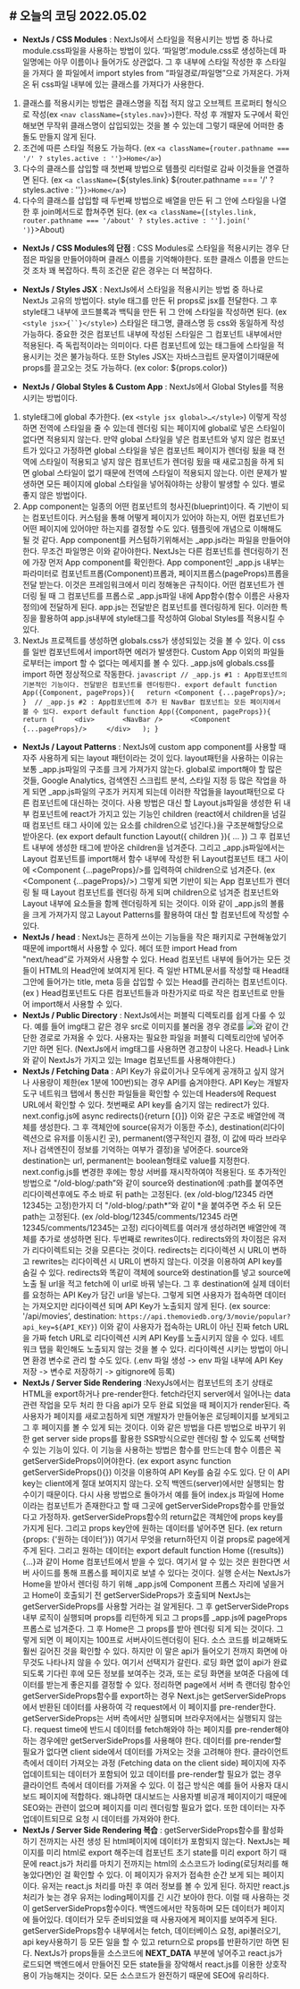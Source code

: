 ## # 오늘의 코딩 2022.05.02

- **NextJs / CSS Modules** : NextJs에서 스타일을 적용시키는 방법 중 하나로 module.css파일을 사용하는 방법이 있다. ‘파일명’.module.css로 생성하는데 파일명에는 아무 이름이나 들어가도 상관없다. 그 후 내부에 스타일 작성한 후 스타일을 가져다 쓸 파일에서 import styles from “파일경로/파일명”으로 가져온다. 가져온 뒤 css파일 내부에 있는 클래스를 가져다가 사용한다.
1. 클래스를 적용시키는 방법은 클래스명을 직접 적지 않고 오브젝트 프로퍼티 형식으로 작성(ex `<nav className={styles.nav}>`)한다. 작성 후 개발자 도구에서 확인해보면 무작위 클래스명이 삽입되있는 것을 볼 수 있는데 그렇기 때문에 어떠한 충돌도 만들지 않게 된다.
2. 조건에 따른 스타일 적용도 가능하다. (ex `<a className={router.pathname === '/' ? styles.active : ''}>Home</a>`)
3. 다수의 클래스를 삽입할 때 첫번째 방법으로 템플릿 리터럴로 감싸 이것들을 연결하면 된다.
(ex `<a className={`${styles.link} ${router.pathname === '/' ? styles.active : ''}`}>Home</a>`)
4. 다수의 클래스를 삽입할 때 두번째 방법으로 배열을 만든 뒤 그 안에 스타일을 나열한 후 join메서드로 합쳐주면 된다. (ex `<a className={[styles.link, router.pathname === '/about' ? styles.active : ''].join(' ')}`>About</a>)

- **NextJs / CSS Modules의 단점** :  CSS Modules로 스타일을 적용시키는 경우 단점은 파일을 만들어야하며 클래스 이름을 기억해야한다. 또한 클래스 이름을 만드는 것 조차 꽤 복잡하다. 특히 조건문 같은 경우는 더 복잡하다.

- **NextJs / Styles JSX** : NextJs에서 스타일을 적용시키는 방법 중 하나로 NextJs 고유의 방법이다.  style 태그를 만든 뒤 props로 jsx를 전달한다. 그 후 style태그 내부에 코드블록과 백틱을 만든 뒤 그 안에 스타일을 작성하면 된다. (ex `<style jsx>{``}</style>`) 스타일은 태그명, 클래스명 등 css와 동일하게 작성 가능하다. 중요한 것은 컴포넌트 내부에 작성된 스타일은 그 컴포넌트 내부에서만 적용된다. 즉 독립적이라는 의미이다. 다른 컴포넌트에 있는 태그들에 스타일을 적용시키는 것은 불가능하다. 또한 Styles JSX는 자바스크립트 문자열이기때문에 props를 끌고오는 것도 가능하다. (ex color: ${props.color})

- **NextJs / Global Styles & Custom App** : NextJs에서 Global Styles를 적용시키는 방법이다.
1. style태그에 global 추가한다. (ex `<style jsx global>…</style>`) 이렇게 작성하면 전역에 스타일을 줄 수 있는데 렌더링 되는 페이지에 global로 넣은 스타일이 없다면 적용되지 않는다. 만약 global 스타일을 넣은 컴포넌트와 넣지 않은 컴포넌트가 있다고 가정하면 global 스타일을 넣은 컴포넌트 페이지가 렌더링 됬을 때 전역에 스타일이 적용되고 넣지 않은 컴포넌트가 렌더링 됬을 때 새로고침을 하게 되면 global 스타일이 없기 때문에 전역에 스타일이 적용되지 않는다. 이런 문제가 발생하면 모든 페이지에 global 스타일을 넣어줘야하는 상황이 발생할 수 있다. 별로 좋지 않은 방법이다.
2. App component는 일종의 어떤 컴포넌트의 청사진(blueprint)이다. 즉 기반이 되는 컴포넌트이다. 커스텀을 통해 어떻게 페이지가 있어야 하는지, 어떤 컴포넌트가 어떤 페이지에 있어야만 하는지를 결정할 수도 있다. 템플릿에 개념으로 이해해도 될 것 같다. App component를 커스텀하기위해서는 _app.js라는 파일을 만들어야한다. 무조건 파일명은 이와 같아야한다. NextJs는 다른 컴포넌트를 렌더링하기 전에 가장 먼저 App component를 확인한다. App component인 _app.js 내부는 파라미터로 컴포넌트프롭(Component)프롭과, 페이지프롭스(pageProps)프롭을 전달 받는다. 이것은 프레임워크에서 미리 정해놓은 규칙이다. 어떤 컴포넌트가 렌더링 될 때 그 컴포넌트를 프롭스로 _app.js파일 내에 App함수(함수 이름은 사용자 정의)에 전달하게 된다.  app.js는 전달받은 컴포넌트를 렌더링하게 된다. 이러한 특징을 활용하여 app.js내부에 style태그를 작성하여 Global Styles를 적용시킬 수 있다.
3. NextJs 프로젝트를 생성하면 globals.css가 생성되있는 것을 볼 수 있다. 이 css를 일반 컴포넌트에서 import하면 에러가 발생한다. Custom App 이외의 파일들로부터는 import 할 수 없다는 메세지를 볼 수 있다. _app.js에 globals.css를 import 하면 정상적으로 작동한다.
```javascript // _app.js #1 : App컴포넌트의 기본적인 기능이다. 전달받은 컴포넌트를 렌더링한다. export default function App({Component, pageProps}){   return <Component {...pageProps}/>; }  // _app.js #2 : App컴포넌트에 추가 된 NavBar 컴포넌트는 모든 페이지에서 볼 수 있다. export default function App({Component, pageProps}){   return (     <div>       <NavBar />       <Component {...pageProps}/>     </div>   ); } ``` 
- **NextJs / Layout Patterns** :  NextJs에 custom app component를 사용할 때 자주 사용하게 되는 layout 패턴이라는 것이 있다. layout패턴을 사용하는 이유는 보통 _app.js파일의 구조를 크게 가져가지 않는다. global로 import해야 할 많은 것들, Google Analytics, 검색엔진 스크립트 분석, 스타일 지정 등 많은 작업을 하게 되면 _app.js파일의 구조가 커지게 되는데 이러한 작업들을 layout패턴으로 다른 컴포넌트에 대신하는 것이다. 사용 방법은 대신 할 Layout.js파일을 생성한 뒤 내부 컴포넌트에 react가 가지고 있는 기능인 children  (react에서 children을 넘길 때 컴포넌트 태그 사이에 있는 요소를 children으로 넘긴다.)을 구조분해할당으로 받아온다. (ex export default function Layout({ children }){ … }) 그 후 컴포넌트 내부에 생성한 태그에 받아온 children을 넘겨준다. 그리고 _app.js파일에서는 Layout 컴포넌트를 import해서 함수 내부에 작성한 뒤 Layout컴포넌트 태그 사이에 <Component {...pageProps}/>를 입력하여 children으로 넘겨준다. (ex <Layout><Component {...pageProps}/></Layout>) 그렇게 되면 기반이 되는 App 컴포넌트가 렌더링 될 때 Layout 컴포넌트를 렌더링 하게 되며 children으로 넘겨준 컴포넌트와 Layout 내부에 요소들을 함께 렌더링하게 되는 것이다. 이와 같이 _app.js의 볼륨을 크게 가져가지 않고 Layout Patterns를 활용하여 대신 할 컴포넌트에 작성할 수 있다.  
- **NextJs / head** :  NextJs는 흔하게 쓰이는 기능들을 작은 패키지로 구현해놓았기 때문에 import해서 사용할 수 있다. 헤더 또한 import Head from "next/head”로 가져와서 사용할 수 있다. Head 컴포넌트 내부에 들어가는 모든 것들이 HTML의 Head안에 보여지게 된다. 즉 일반 HTML문서를 작성할 때 Head태그안에 들어가는 title, meta 등을 삽입할 수 있는 Head를 관리하는 컴포넌트이다. (ex <Head><title>About | Next Movies</title></Head>) Head컴포넌트도 다른 컴포넌트들과 마찬가지로 따로 작은 컴포넌트로 만들어 import해서 사용할 수 있다. 
- **NextJs / Public Directory** : NextJs에서는 퍼블릭 디렉토리를 쉽게 다룰 수 있다. 예를 들어 img태그 같은 경우 src로 이미지를 불러올 경우 경로를 <img src="/vercel.svg"/>와 같이 간단한 경로로 가져올 수 있다. 사용자는 필요한 파일을 퍼블릭 디렉토리안에 넣어주기만 하면 된다. (NextJs에서 img태그를 사용하면 경고창이 나온다. Head나 Link와 같이 NextJs가 가지고 있는 Image 컴포넌트를 사용해야한다.) 
- **NextJs / Fetching Data** : API Key가 유료이거나 모두에게 공개하고 싶지 않거나 사용량이 제한(ex 1분에 100번)되는 경우 API를 숨겨야한다. API Key는 개발자 도구 네트워크 탭에서 통신한 파일들을 확인할 수 있는데 Headers에 Request URL에서 확인할 수 있다. 첫번째로 API key를 숨기지 않는 redirect가 있다. next.config.js에 async redirects(){return [{}]} 이와 같은 구조로 배열안에 객체를 생성한다. 그 후 객체안에   source(유저가 이동한 주소), destination(리다이렉션으로 유저를 이동시킨 곳), permanent(영구적인지 결정, 이 값에 따라 브라우저나 검색엔진이 정보를 기억하는 여부가 결정)을 넣어준다. source와 destination는 url, permanent는 boolean형태로 value를 지정한다. next.config.js를 변경한 후에는 항상 서버를 재시작하여야 적용된다. 또 추가적인 방법으로 "/old-blog/:path”와 같이 source와 destination에 :path를 붙여주면 리다이렉션후에도 주소 바로 뒤 path는 고정된다. (ex /old-blog/12345 라면 12345는 고정)한가지 더 "/old-blog/:path*”와 같이 *을 붙여주면 주소 뒤 모든 path는 고정된다. (ex /old-blog/12345/comments/12345 라면 12345/comments/12345는 고정) 리다이렉트를 여러개 생성하려면 배열안에 객체를 추가로 생성하면 된다. 두번째로 rewrites이다. redirects와의 차이점은 유저가 리다이렉트되는 것을 모른다는 것이다. redirects는 리다이렉션 시 URL이 변하고 rewrites는 리다이렉션 시 URL이 변하지 않는다. 이것을 이용하여 API key를 숨길 수 있다. redirects와 똑같이 객체에 source와 destination를 넣고 source에 노출 될 url을 적고 fetch에 이 url로 바꿔 넣는다. 그 후 destination에 실제 데이터를 요청하는 API Key가 담긴 url을 넣는다. 그렇게 되면 사용자가 접속하면 데이터는 가져오지만 리다이렉션 되며 API Key가 노출되지 않게 된다. (ex source: '/api/movies’, destination: `https://api.themoviedb.org/3/movie/popular?api_key=${API_KEY}`) 이와 같이 사용자가 접속하는 URL이 아닌 진짜 fetch URL을 가짜 fetch URL로 리다이렉션 시켜 API Key를 노출시키지 않을 수 있다. 네트워크 탭을 확인해도 노출되지 않는 것을 볼 수 있다. 리다이렉션 시키는 방법이 아니면 환경 변수로 관리 할 수도 있다. (.env 파일 생성 -> env 파일 내부에 API Key 저장 -> 변수로 저장하기 -> gitignore에 등록) 
- **NextJs / Server Side Rendering** :NexyJs에서는 컴포넌트의 초기 상태로 HTML을 export하거나 pre-render한다. fetch라던지 server에서 일어나는 data관련 작업을 모두 처리 한 다음 api가 모두 완료 되었을 때 페이지가 render된다. 즉 사용자가 페이지를 새로고침하게 되면 개발자가 만들어놓은 로딩페이지를 보게되고 그 후 페이지를 볼 수 있게 되는 것이다. 이와 같은 방법을 다른 방법으로 바꾸기 위한 get server side props를 활용한 SSR방식으로만 렌더링 할 수 있도록 선택할 수 있는 기능이 있다.  이 기능을 사용하는 방법은 함수를 만드는데 함수 이름은 꼭 getServerSideProps이어야한다. (ex export async function getServerSideProps(){}) 이것을 이용하여 API Key를 숨길 수도 있다. 단 이 API key는 client에게 절대 보여지지 않는다. 오직 백엔드(server)에서만 실행되는 함수이기 때문이다.  다시 사용 방법으로 돌아가서 예를 들어 index.js 파일에 Home이라는 컴포넌트가 존재한다고 할 때 그곳에 getServerSideProps함수를 만들었다고 가정하자. getServerSideProps함수의 return값은 객체안에 props key를 가지게 된다. 그리고 props key안에 원하는 데이터를 넣어주면 된다. (ex return {props: {'원하는 데이터’}}) 여기서 무엇을 return하던지 이걸 props로 page에게 주게 된다. 그리고 원하는 데이터는 export default function Home ({results}){…}과 같이 Home 컴포넌트에서 받을 수 있다. 여기서 알 수 있는 것은 원한다면 서버 사이드를 통해 프롭스를 페이지로 보낼 수 있다는 것이다. 실행 순서는 NextJs가 Home을 받아서 렌더링 하기 위해 _app.js에 Component 프롭스 자리에 넣을거고 Home이 호출되기 전 getServerSideProps가 호출되며 NextJs는 getServerSideProps를 사용할 거라는 걸 알게된다. 그 후 getServerSideProps 내부 로직이 실행되며 props를 리턴하게 되고 그 props를 _app.js에 pageProps 프롭스로 넘겨준다. 그 후 Home은 그 props를 받아 렌더링 되게 되는 것이다. 그렇게 되면 이 페이지는 100프로 서버사이드렌더링이 된다. 소스 코드를 비교해봐도 훨씬 길어진 것을 확인할 수 있다. 하지만 이 말은 api가 들어오기 전까지 화면에 아무것도 나타나지 않을 수 있다. 여기서 선택지가 갈린다. 로딩 화면 없이 api가 완료되도록 기다린 후에 모든 정보를 보여주는 것과, 또는 로딩 화면을 보여준 다음에 데이터를 받는게 좋은지를 결정할 수 있다. 정리하면 page에서 서버 측 랜더링 함수인 getServerSideProps함수를 export하는 경우 Next.js는 getServerSideProps에서 반환된 데이터를 사용하여 각 request에서 이 페이지를 pre-render한다. getServerSideProps는 서버 측에서만 실행되며 브라우저에서는 실행되지 않는다. request time에 반드시 데이터를 fetch해와야 하는 페이지를 pre-render해야 하는 경우에만 getServerSideProps를 사용해야 한다. 데이터를 pre-render할 필요가 없다면 client side에서 데이터를 가져오는 것을 고려해야 한다. 클라이언트 측에서 데이터 가져오는 과정 (Fetching data on the client side) 페이지에 자주 업데이트되는 데이터가 포함되어 있고 데이터를 pre-render할 필요가 없는 경우 클라이언트 측에서 데이터를 가져올 수 있다. 이 접근 방식은 예를 들어 사용자 대시보드 페이지에 적합하다. 왜냐하면 대시보드는 사용자별 비공개 페이지이기 때문에 SEO와는 관련이 없으며 페이지를 미리 렌더링할 필요가 없다. 또한 데이터는 자주 업데이트되므로 요청 시 데이터를 가져와야 한다. 
- **NextJs / Server Side Rendering 복습** : getServerSideProps함수를 활성화하기 전까지는 사전 생성 된 html페이지에 데이터가 포함되지 않는다. NextJs는 페이지를 미리 html로 export 해주는데 컴포넌트 초기 state를 미리 export 하기 때문에 react.js가 처리를 마치기 전까지는 html의 소스코드가 loding(로딩처리를 해놓았다면)인 걸 확인할 수 있다. 이 페이지가 유저가 접속한 순간 보게 되는 페이지이다. 유저는 react.js 처리를 마친 후 여러 정보를 볼 수 있게 된다. 하지만 react.js처리가 늦는 경우 유저는 loding페이지를 긴 시간 보아야 한다. 이럴 때 사용하는 것이 getServerSideProps함수이다. 백엔드에서만 작동하며 모든 데이터가 페이지에 들어있다. 데이터가 모두 준비되었을 때 사용자에게 페이지를 보여주게 된다. getServerSideProps함수 내부에서는 fetch, 데이터베이스 요청, api불러오기, api key사용하기 등 모든 일을 할 수 있고 return으로 props를 반환하기만 하면 된다. NextJs가 props들을 소스코드에 __NEXT_DATA__ 부분에 넣어주고 react.js가 로드되면 백엔드에서 만들어진 모든 state들을 장악해서 react.js를 이용한 상호작용이 가능해지는 것이다. 모든 소스코드가 완전하기 때문에 SEO에 유리하다.